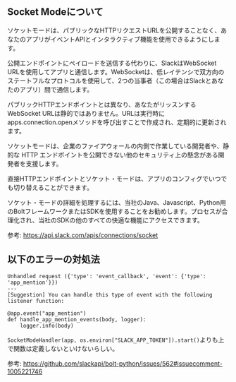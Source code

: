 ## Socket Modeについて

ソケットモードは、パブリックなHTTPリクエストURLを公開することなく、あなたのアプリがイベントAPIとインタラクティブ機能を使用できるようにします。

公開エンドポイントにペイロードを送信する代わりに、SlackはWebSocket URLを使用してアプリと通信します。WebSocketは、低レイテンシで双方向のステートフルなプロトコルを使用して、2つの当事者（この場合はSlackとあなたのアプリ）間で通信します。

パブリックHTTPエンドポイントとは異なり、あなたがリッスンするWebSocket URLは静的ではありません。URLは実行時にapps.connection.openメソッドを呼び出すことで作成され、定期的に更新されます。

ソケットモードは、企業のファイアウォールの内側で作業している開発者や、静的な HTTP エンドポイントを公開できない他のセキュリティ上の懸念がある開発者を支援します。

直接HTTPエンドポイントとソケット・モードは、アプリのコンフィグでいつでも切り替えることができます。

ソケット・モードの詳細を処理するには、当社のJava、Javascript、Python用のBoltフレームワークまたはSDKを使用することをお勧めします。プロセスが合理化され、当社のSDKの他のすべての快適な機能にアクセスできます。

参考: https://api.slack.com/apis/connections/socket

## 以下のエラーの対処法

```shell
Unhandled request ({'type': 'event_callback', 'event': {'type': 'app_mention'}})
---
[Suggestion] You can handle this type of event with the following listener function:

@app.event("app_mention")
def handle_app_mention_events(body, logger):
    logger.info(body)
```

`SocketModeHandler(app, os.environ["SLACK_APP_TOKEN"]).start()`よりも上で関数は定義しないといけないらしい。

参考: https://github.com/slackapi/bolt-python/issues/562#issuecomment-1005221746

